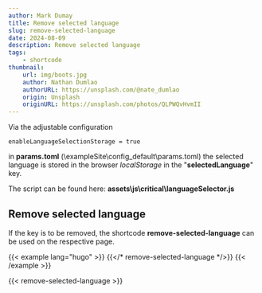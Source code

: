 ```yaml
---
author: Mark Dumay
title: Remove selected language
slug: remove-selected-language
date: 2024-08-09
description: Remove selected language
tags:
    - shortcode
thumbnail:
    url: img/boots.jpg
    author: Nathan Dumlao
    authorURL: https://unsplash.com/@nate_dumlao
    origin: Unsplash
    originURL: https://unsplash.com/photos/QLPWQvHvmII
---
```


Via the adjustable configuration

`enableLanguageSelectionStorage = true`

 in **params.toml** (\exampleSite\config\_default\params.toml)
the selected language is stored in the browser *localStorage* in the "**selectedLanguage**" key.

The script can be found here:
**assets\js\critical\languageSelector.js**

## Remove selected language

If the key is to be removed, the shortcode
**remove-selected-language**
can be used on the respective page.

<!-- markdownlint-disable MD037 -->
{{< example lang="hugo" >}}
{{</* remove-selected-language */>}}
{{< /example >}}
<!-- markdownlint-enable MD037 -->

{{< remove-selected-language >}}
